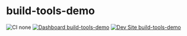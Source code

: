 # build-tools-demo

![CI none](https://img.shields.io/badge/ci-none-orange.svg)
[![Dashboard build-tools-demo](https://img.shields.io/badge/dashboard-build_tools_demo-yellow.svg)](https://dashboard.pantheon.io/sites/234295f7-7fe2-4850-85d2-f2899f5af990#dev/code)
[![Dev Site build-tools-demo](https://img.shields.io/badge/site-build_tools_demo-blue.svg)](http://dev-build-tools-demo.pantheonsite.io/)